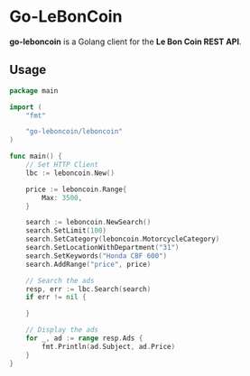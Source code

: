 # Go-LeBonCoin

**go-leboncoin** is a Golang client for the **Le Bon Coin REST API**.

## Usage

```go
package main

import (
	"fmt"

	"go-leboncoin/leboncoin"
)

func main() {
	// Set HTTP Client
	lbc := leboncoin.New()

	price := leboncoin.Range{
		Max: 3500,
	}

	search := leboncoin.NewSearch()
	search.SetLimit(100)
	search.SetCategory(leboncoin.MotorcycleCategory)
	search.SetLocationWithDepartment("31")
	search.SetKeywords("Honda CBF 600")
	search.AddRange("price", price)

	// Search the ads
	resp, err := lbc.Search(search)
	if err != nil {

	}

	// Display the ads
	for _, ad := range resp.Ads {
		fmt.Println(ad.Subject, ad.Price)
	}
}
```